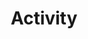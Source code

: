 ---
layout: cas-strand
permalink: /cas/activity
cas-strand: "Activity"
title: "Activity"
banner-image-url: ../assets/images/banners/activity.jpeg
---